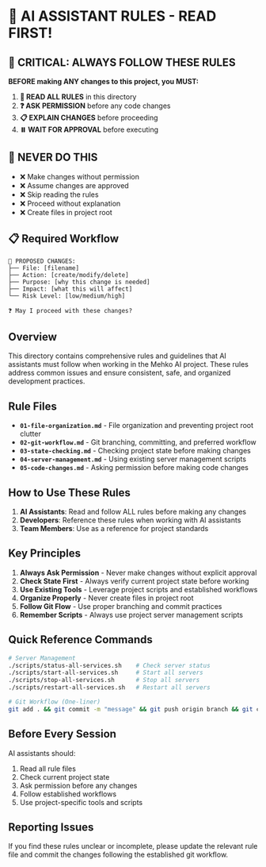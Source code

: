 # 🤖 AI ASSISTANT RULES - READ FIRST!

## 🚨 CRITICAL: ALWAYS FOLLOW THESE RULES

**BEFORE making ANY changes to this project, you MUST:**

1. **📖 READ ALL RULES** in this directory
2. **❓ ASK PERMISSION** before any code changes
3. **📋 EXPLAIN CHANGES** before proceeding
4. **⏸️ WAIT FOR APPROVAL** before executing

## 🚫 NEVER DO THIS
- ❌ Make changes without permission
- ❌ Assume changes are approved
- ❌ Skip reading the rules
- ❌ Proceed without explanation
- ❌ Create files in project root

## 📋 Required Workflow

```
🔧 PROPOSED CHANGES:
├── File: [filename]
├── Action: [create/modify/delete]
├── Purpose: [why this change is needed]
├── Impact: [what this will affect]
└── Risk Level: [low/medium/high]

❓ May I proceed with these changes?
```

## Overview
This directory contains comprehensive rules and guidelines that AI assistants must follow when working in the Mehko AI project. These rules address common issues and ensure consistent, safe, and organized development practices.

## Rule Files
- **`01-file-organization.md`** - File organization and preventing project root clutter
- **`02-git-workflow.md`** - Git branching, committing, and preferred workflow
- **`03-state-checking.md`** - Checking project state before making changes
- **`04-server-management.md`** - Using existing server management scripts
- **`05-code-changes.md`** - Asking permission before making code changes

## How to Use These Rules
1. **AI Assistants**: Read and follow ALL rules before making any changes
2. **Developers**: Reference these rules when working with AI assistants
3. **Team Members**: Use as a reference for project standards

## Key Principles
1. **Always Ask Permission** - Never make changes without explicit approval
2. **Check State First** - Always verify current project state before working
3. **Use Existing Tools** - Leverage project scripts and established workflows
4. **Organize Properly** - Never create files in project root
5. **Follow Git Flow** - Use proper branching and commit practices
6. **Remember Scripts** - Always use project server management scripts

## Quick Reference Commands
```bash
# Server Management
./scripts/status-all-services.sh    # Check server status
./scripts/start-all-services.sh     # Start all servers
./scripts/stop-all-services.sh      # Stop all servers
./scripts/restart-all-services.sh   # Restart all servers

# Git Workflow (One-liner)
git add . && git commit -m "message" && git push origin branch && git checkout main && git merge branch && git push origin main
```

## Before Every Session
AI assistants should:
1. Read all rule files
2. Check current project state
3. Ask permission before any changes
4. Follow established workflows
5. Use project-specific tools and scripts

## Reporting Issues
If you find these rules unclear or incomplete, please update the relevant rule file and commit the changes following the established git workflow.
